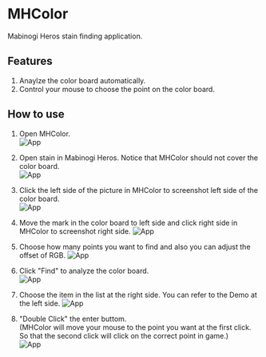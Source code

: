 # MHColor
Mabinogi Heros stain finding application.

## Features  

  1. Anaylze the color board automatically.  
  2. Control your mouse to choose the point on the color board.
  
## How to use  
  
  1. Open MHColor.  
  ![App](http://imgur.com/2SV256e.jpg)  
  
  2. Open stain in Mabinogi Heros. Notice that MHColor should not cover the color board.  
  ![App](http://imgur.com/BDlLYqz.jpg)  
  
  3. Click the left side of the picture in MHColor to screenshot left side of the color board.  
  ![App](http://imgur.com/9NbpHLS.jpg)  
  
  4. Move the mark in the color board to left side and click right side in MHColor to screenshot right side.
  ![App](http://imgur.com/gzZUQ8x.jpg)  
  
  5. Choose how many points you want to find and also you can adjust the offset of RGB.
  ![App](http://imgur.com/4HI8wnQ.jpg)  
  
  6. Click "Find" to analyze the color board.  
  ![App](http://imgur.com/tqiQa24.jpg)  
  
  7. Choose the item in the list at the right side. You can refer to the Demo at the left side.
  ![App](http://imgur.com/U09eqSo.jpg)  
  
  8. "Double Click" the enter buttom.  
  (MHColor will move your mouse to the point you want at the first click.  
   So that the second click will click on the correct point in game.)  
  ![App](http://imgur.com/aM6WUeV.jpg)  
  
